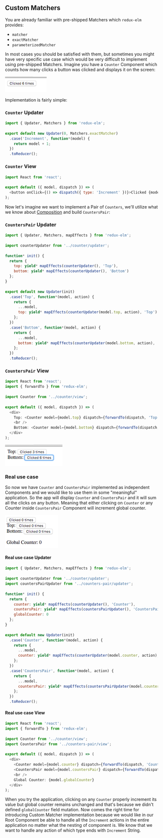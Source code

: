 ## Custom Matchers

You are already familiar with pre-shipped Matchers which `redux-elm` provides:

* `matcher`
* `exactMatcher`
* `parameterizedMatcher`

In most cases you should be satisfied with them, but sometimes you might have very specific use case which would be very difficult to implement using pre-shipped Matchers. Imagine you have a `Counter` Component which counts how many clicks a button was clicked and displays it on the screen:

![custom-matchers-1](../assets/14.png)

Implementation is fairly simple:

### `Counter` Updater

```javascript
import { Updater, Matchers } from 'redux-elm';

export default new Updater(0, Matchers.exactMatcher)
  .case('Increment', function*(model) {
    return model + 1;
  })
  .toReducer();
```

### `Counter` View

```javascript
import React from 'react';

export default ({ model, dispatch }) => (
  <button onClick={() => dispatch({ type: 'Increment' })}>Clicked {model} times</button>
);
```

Now let's imagine we want to implement a Pair of `Counters`, we'll utilize what we know about [Composition](../composition/README.md) and build `CountersPair`:

### `CountersPair` Updater

```javascript
import { Updater, Matchers, mapEffects } from 'redux-elm';

import counterUpdater from '../counter/updater';

function* init() {
  return {
    top: yield* mapEffects(counterUpdater(), 'Top'),
    bottom: yield* mapEffects(counterUpdater(), 'Bottom')
  };
}

export default new Updater(init)
  .case('Top', function*(model, action) {
    return {
      ...model,
      top: yield* mapEffects(counterUpdater(model.top, action), 'Top')
    };
  })
  .case('Bottom', function*(model, action) {
    return {
      ...model,
      bottom: yield* mapEffects(counterUpdater(model.bottom, action), 'Bottom')
    };
  })
  .toReducer();
```

### `CountersPair` View

```javascript
import React from 'react';
import { forwardTo } from 'redux-elm';

import Counter from '../counter/view';

export default ({ model, dispatch }) => (
  <div>
    Top: <Counter model={model.top} dispatch={forwardTo(dispatch, 'Top')} />
    <br />
    Bottom: <Counter model={model.bottom} dispatch={forwardTo(dispatch, 'Bottom')} />
  </div>
);
```

![custom-matchers-2](../assets/15.png)

### Real use case

So now we have `Counter` and `CountersPair` implemented as independent Components and we would like to use them in some "meaningful" application. So the app will display `Counter` and `CountersPair` and it will sum all the clicks on any button. Meaning that either clicking on `Counter` or any Counter inside `CountersPair` Component will increment global counter.

![custom-matchers-3](../assets/16.png)

#### Real use case Updater

```javascript
import { Updater, Matchers, mapEffects } from 'redux-elm';

import counterUpdater from '../counter/updater';
import countersPairUpdater from '../counters-pair/updater';

function* init() {
  return {
    counter: yield* mapEffects(counterUpdater(), 'Counter'),
    countersPair: yield* mapEffects(countersPairUpdater(), 'CountersPair'),
    globalCounter: 0
  };
}

export default new Updater(init)
  .case('Counter', function*(model, action) {
    return {
      ...model,
      counter: yield* mapEffects(counterUpdater(model.counter, action), 'Counter')
    };
  })
  .case('CountersPair', function*(model, action) {
    return {
      ...model,
      countersPair: yield* mapEffects(countersPairUpdater(model.countersPair, action), 'CountersPair')
    };
  })
  .toReducer();
```

#### Real use case View

```javascript
import React from 'react';
import { forwardTo } from 'redux-elm';

import Counter from '../counter/view';
import CountersPair from '../counters-pair/view';

export default ({ model, dispatch }) => (
  <div>
    <Counter model={model.counter} dispatch={forwardTo(dispatch, 'Counter')} />
    <CountersPair model={model.countersPair} dispatch={forwardTo(dispatch, 'CountersPair')} />
    <br />
    Global Counter: {model.globalCounter}
  </div>
);
```

When you try the application, clicking on any `Counter` properly increment its value but global counter remains unchanged and that's because we didn't defined `globalCounter` field mutation. Now comes the right time for introducing Custom Matcher implementation because we would like in our Root Component be able to handle all the `Increment` actions in the entire application no matter what the nesting of component is. We know that we want to handle any action of which type ends with `Increment` String.
